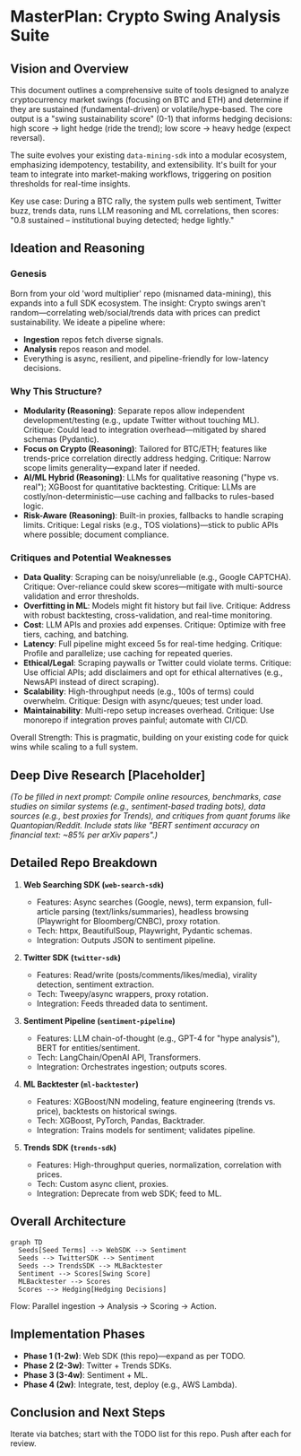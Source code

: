 # MasterPlan: Crypto Swing Analysis Suite

## Vision and Overview

This document outlines a comprehensive suite of tools designed to analyze cryptocurrency market swings (focusing on BTC and ETH) and determine if they are sustained (fundamental-driven) or volatile/hype-based. The core output is a "swing sustainability score" (0-1) that informs hedging decisions: high score → light hedge (ride the trend); low score → heavy hedge (expect reversal).

The suite evolves your existing `data-mining-sdk` into a modular ecosystem, emphasizing idempotency, testability, and extensibility. It's built for your team to integrate into market-making workflows, triggering on position thresholds for real-time insights.

Key use case: During a BTC rally, the system pulls web sentiment, Twitter buzz, trends data, runs LLM reasoning and ML correlations, then scores: "0.8 sustained – institutional buying detected; hedge lightly."

## Ideation and Reasoning

### Genesis
Born from your old 'word multiplier' repo (misnamed data-mining), this expands into a full SDK ecosystem. The insight: Crypto swings aren't random—correlating web/social/trends data with prices can predict sustainability. We ideate a pipeline where:
- **Ingestion** repos fetch diverse signals.
- **Analysis** repos reason and model.
- Everything is async, resilient, and pipeline-friendly for low-latency decisions.

### Why This Structure?
- **Modularity (Reasoning)**: Separate repos allow independent development/testing (e.g., update Twitter without touching ML). Critique: Could lead to integration overhead—mitigated by shared schemas (Pydantic).
- **Focus on Crypto (Reasoning)**: Tailored for BTC/ETH; features like trends-price correlation directly address hedging. Critique: Narrow scope limits generality—expand later if needed.
- **AI/ML Hybrid (Reasoning)**: LLMs for qualitative reasoning ("hype vs. real"); XGBoost for quantitative backtesting. Critique: LLMs are costly/non-deterministic—use caching and fallbacks to rules-based logic.
- **Risk-Aware (Reasoning)**: Built-in proxies, fallbacks to handle scraping limits. Critique: Legal risks (e.g., TOS violations)—stick to public APIs where possible; document compliance.

### Critiques and Potential Weaknesses
- **Data Quality**: Scraping can be noisy/unreliable (e.g., Google CAPTCHA). Critique: Over-reliance could skew scores—mitigate with multi-source validation and error thresholds.
- **Overfitting in ML**: Models might fit history but fail live. Critique: Address with robust backtesting, cross-validation, and real-time monitoring.
- **Cost**: LLM APIs and proxies add expenses. Critique: Optimize with free tiers, caching, and batching.
- **Latency**: Full pipeline might exceed 5s for real-time hedging. Critique: Profile and parallelize; use caching for repeated queries.
- **Ethical/Legal**: Scraping paywalls or Twitter could violate terms. Critique: Use official APIs; add disclaimers and opt for ethical alternatives (e.g., NewsAPI instead of direct scraping).
- **Scalability**: High-throughput needs (e.g., 100s of terms) could overwhelm. Critique: Design with async/queues; test under load.
- **Maintainability**: Multi-repo setup increases overhead. Critique: Use monorepo if integration proves painful; automate with CI/CD.

Overall Strength: This is pragmatic, building on your existing code for quick wins while scaling to a full system.

## Deep Dive Research [Placeholder]

*(To be filled in next prompt: Compile online resources, benchmarks, case studies on similar systems (e.g., sentiment-based trading bots), data sources (e.g., best proxies for Trends), and critiques from quant forums like Quantopian/Reddit. Include stats like "BERT sentiment accuracy on financial text: ~85% per arXiv papers".)*

## Detailed Repo Breakdown

1. **Web Searching SDK (`web-search-sdk`)**
   - Features: Async searches (Google, news), term expansion, full-article parsing (text/links/summaries), headless browsing (Playwright for Bloomberg/CNBC), proxy rotation.
   - Tech: httpx, BeautifulSoup, Playwright, Pydantic schemas.
   - Integration: Outputs JSON to sentiment pipeline.

2. **Twitter SDK (`twitter-sdk`)**
   - Features: Read/write (posts/comments/likes/media), virality detection, sentiment extraction.
   - Tech: Tweepy/async wrappers, proxy rotation.
   - Integration: Feeds threaded data to sentiment.

3. **Sentiment Pipeline (`sentiment-pipeline`)**
   - Features: LLM chain-of-thought (e.g., GPT-4 for "hype analysis"), BERT for entities/sentiment.
   - Tech: LangChain/OpenAI API, Transformers.
   - Integration: Orchestrates ingestion; outputs scores.

4. **ML Backtester (`ml-backtester`)**
   - Features: XGBoost/NN modeling, feature engineering (trends vs. price), backtests on historical swings.
   - Tech: XGBoost, PyTorch, Pandas, Backtrader.
   - Integration: Trains models for sentiment; validates pipeline.

5. **Trends SDK (`trends-sdk`)**
   - Features: High-throughput queries, normalization, correlation with prices.
   - Tech: Custom async client, proxies.
   - Integration: Deprecate from web SDK; feed to ML.

## Overall Architecture

```mermaid
graph TD
  Seeds[Seed Terms] --> WebSDK --> Sentiment
  Seeds --> TwitterSDK --> Sentiment
  Seeds --> TrendsSDK --> MLBacktester
  Sentiment --> Scores[Swing Score]
  MLBacktester --> Scores
  Scores --> Hedging[Hedging Decisions]
```

Flow: Parallel ingestion → Analysis → Scoring → Action.

## Implementation Phases

- **Phase 1 (1-2w)**: Web SDK (this repo)—expand as per TODO.
- **Phase 2 (2-3w)**: Twitter + Trends SDKs.
- **Phase 3 (3-4w)**: Sentiment + ML.
- **Phase 4 (2w)**: Integrate, test, deploy (e.g., AWS Lambda).

## Conclusion and Next Steps
Iterate via batches; start with the TODO list for this repo. Push after each for review. 